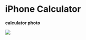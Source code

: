 <h1>iPhone Calculator</h1>
<p><b>calculator photo</b></p>
<img src="https://github.com/ViniciusPRO20/Calculadora/assets/115045547/a722182c-300a-4ac1-b015-2f118ffeec4c"/>
